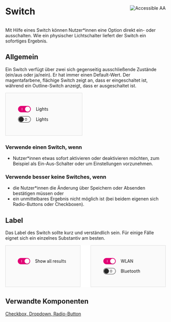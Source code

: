 <div style="display: inline-flex; align-items: center; justify-content: space-between; width: 100%;">
    <h1>Switch</h1>
    <img src="assets/tag-aa.svg" alt="Accessible AA" />
</div>

Mit Hilfe eines Switch können Nutzer\*innen eine Option direkt ein- oder ausschalten. Wie ein physischer Lichtschalter liefert der Switch ein sofortiges Ergebnis.

## Allgemein

Ein Switch verfügt über zwei sich gegenseitig ausschließende Zustände (ein/aus oder ja/nein). Er hat immer einen Default-Wert. Der magentafarbene, flächige Switch zeigt an, dass er eingeschaltet ist, während ein Outline-Switch anzeigt, dass er ausgeschaltet ist.

![Image Name](./img/switch.png)

### Verwende einen Switch, wenn

- Nutzer\*innen etwas sofort aktivieren oder deaktivieren möchten, zum Beispiel als Ein-Aus-Schalter oder um Einstellungen vorzunehmen.

### Verwende besser keine Switches, wenn

- die Nutzer\*innen die Änderung über Speichern oder Absenden bestätigen müssen oder
- ein unmittelbares Ergebnis nicht möglich ist (bei beidem eigenen sich Radio-Buttons oder Checkboxen).

## Label

Das Label des Switch sollte kurz und verständlich sein. Für einige Fälle eignet sich ein einzelnes Substantiv am besten.

![Image Name](./img/switch_label.png)

## Verwandte Komponenten

<a href="?path=/usage/components-checkbox--standard">Checkbox, </a>
<a href="?path=/usage/components-dropdown--standard">Dropdown, </a>
<a href="?path=/usage/components-radio-button--standard">Radio-Button</a>
